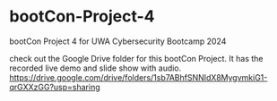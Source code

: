 # bootCon-Project-4
bootCon Project 4 for UWA Cybersecurity Bootcamp 2024


check out the Google Drive folder for this bootCon Project. It has the recorded live demo and slide show with audio. 
https://drive.google.com/drive/folders/1sb7ABhfSNNIdX8MygvmkiG1-qrGXXzGG?usp=sharing


